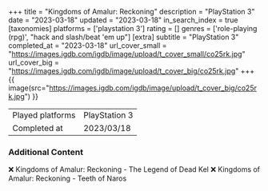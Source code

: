 +++
title = "Kingdoms of Amalur: Reckoning"
description = "PlayStation 3"
date = "2023-03-18"
updated = "2023-03-18"
in_search_index = true
[taxonomies]
platforms = ['playstation 3']
rating = []
genres = ['role-playing (rpg)', "hack and slash/beat 'em up"]
[extra]
subtitle = "PlayStation 3"
completed_at = "2023-03-18"
url_cover_small = "https://images.igdb.com/igdb/image/upload/t_cover_small/co25rk.jpg"
url_cover_big = "https://images.igdb.com/igdb/image/upload/t_cover_big/co25rk.jpg"
+++
{{ image(src="https://images.igdb.com/igdb/image/upload/t_cover_big/co25rk.jpg") }}

|              |            |
| ------------ | ---------- |
| Played platforms    | PlayStation 3 |
| Completed at | 2023/03/18 |



### Additional Content


❌ Kingdoms of Amalur: Reckoning - The Legend of Dead Kel
❌ Kingdoms of Amalur: Reckoning - Teeth of Naros